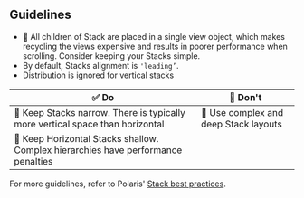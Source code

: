 ## Guidelines

- 📱 All children of Stack are placed in a single view object, which makes recycling the views expensive and results in poorer performance when scrolling. Consider keeping your Stacks simple.
- By default, Stacks alignment is `'leading’`.
- Distribution is ignored for vertical stacks

| ✅ Do                                                                             | 🛑 Don't                              |
| --------------------------------------------------------------------------------- | ------------------------------------- |
| 📱 Keep Stacks narrow. There is typically more vertical space than horizontal     | 📱 Use complex and deep Stack layouts |
| 📱 Keep Horizontal Stacks shallow. Complex hierarchies have performance penalties |                                       |

For more guidelines, refer to Polaris' [Stack best practices](https://polaris.shopify.com/components/structure/stack#section-best-practices).